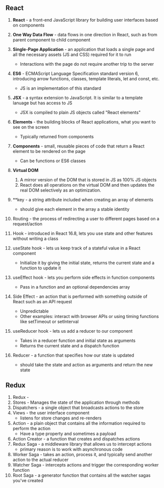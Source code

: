 ## React
1. **React** - a front-end JavaScript library for building user interfaces based on components
1. **One Way Data Flow** - data flows in one direction in React, such as from parent component to child component
3. **Single-Page Application** - an application that loads a single page and all the necessary assets (JS and CSS) required for it to run
    - Interactions with the page do not require another trip to the server
1. **ES6** - ECMAScript Language Specification standard version 6, introducing arrow functions, classes, template literals, let and const, etc.
    - JS is an implementation of this standard
1. **JSX** - a syntax extension to JavaScript. It is similar to a template lanuage but has access to JS
    - JSX is compiled to plain JS objects called "React elements"
1. **Elements** - the building blocks of React applications, what you want to see on the screen
    - Typically returned from components
1. **Components** - small, reusable pieces of code that return a React element to be rendered on the page
    - Can be functions or ES6 classes
2. **Virtual DOM**
   1. A mirror version of the DOM that is stored in JS as 100% JS objects
   2. React does all operations on the virtual DOM and then updates the real DOM selectively as an optimization.

3. **key - a string attribute included when creating an array of elements
    - should give each element in the array a stable identity
4.  Routing - the process of redirecting a user to different pages based on a request/action
5.  Hook - introduced in React 16.8, lets you use state and other features without writing a class
6.  useState hook - lets us keep track of a stateful value in a React component
    - Initialize it by giving the initial state, returns the current state and a function to update it
7.  useEffect hook - lets you perform side effects in function components
    - Pass in a function and an optional dependencies array
8.  Side Effect - an action that is performed with something outside of React such as an API request
    - Unpredictable
    - Other examples: interact with browser APIs or using timing functions like setTimeout or setInterval
9.  useReducer hook - lets us add a reducer to our component
    - Takes in a reducer function and initial state as arguments
    - Returns the current state and a dispatch function
10. Reducer - a function that specifies how our state is updated
    - should take the state and action as arguments and return the new state
## Redux
1. Redux -
2. Stores - Manages the state of the application through methods
3. Dispatchers - a single object that broadcasts actions to the store
4.  Views - the user interface component
    - listens for store changes and re-renders
5.  Action - a plain object that contains all the information required to perform the action
    - Have a type property and sometimes a payload
6. Action Creator - a function that creates and dispatches actions
7. Redux Saga - a middleware library that allows us to intercept actions
    - primary reason is to work with asynchronous code
8. Worker Saga - takes an action, process it, and typically send another action to the actual reducer
9.  Watcher Saga - intercepts actions and trigger the corresponding worker function
10. Root Saga - a generator function that contains all the watcher sagas you've created

